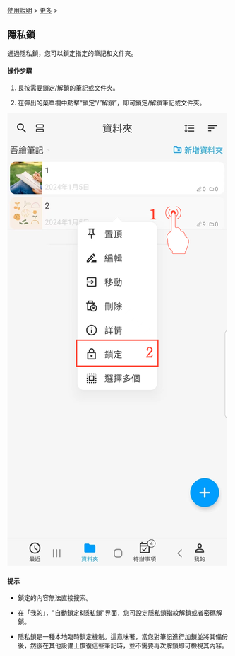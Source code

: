 [使用說明](/dragonnest/drawnote/manual/zh-tw) > [更多](/dragonnest/drawnote/manual/zh-tw/more) >

隱私鎖
---
通過隱私鎖，您可以鎖定指定的筆記和文件夾。
#### 操作步驟

1. 長按需要鎖定/解鎖的筆記或文件夾。

2. 在彈出的菜單欄中點擊“鎖定“/”解鎖”，即可鎖定/解鎖筆記或文件夾。

![](imgs/privacy_lock2.png)

#### 提示
- 鎖定的內容無法直接搜索。


- 在「我的」，"自動鎖定&隱私鎖"界面，您可設定隱私鎖指紋解鎖或者密碼解鎖。


- 隱私鎖是一種本地臨時鎖定機制。這意味著，當您對筆記進行加鎖並將其備份後，然後在其他設備上恢復這些筆記時，並不需要再次解鎖即可檢視其內容。
